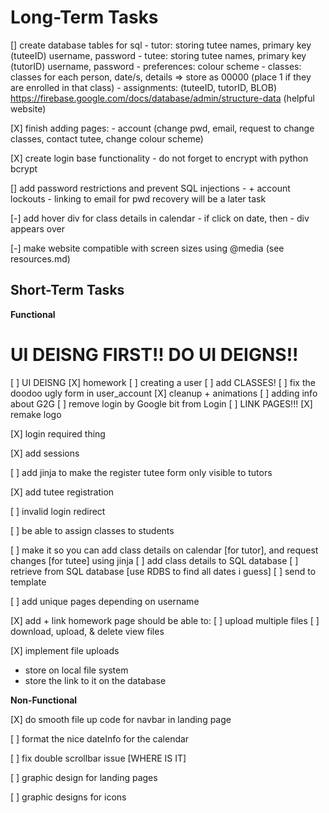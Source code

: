 # Long-Term Tasks
 [] create database tables for sql
    - tutor: storing tutee names, primary key (tuteeID) username, password
    - tutee: storing tutee names, primary key (tutorID) username, password
    - preferences: colour scheme
    - classes: classes for each person, date/s, details => store as 00000 (place 1 if they are enrolled in that class)
    - assignments: (tuteeID, tutorID, BLOB)
    https://firebase.google.com/docs/database/admin/structure-data (helpful website)


[X] finish adding pages:
    - account (change pwd, email, request to change classes, contact tutee, change colour scheme)

[X] create login base functionality
    - do not forget to encrypt with python bcrypt

[] add password restrictions and prevent SQL injections
    - + account lockouts
    - linking to email for pwd recovery will be a later task

[-] add hover div for class details in calendar
    - if click on date, then
        - div appears over


[-] make website compatible with screen sizes using @media (see resources.md)

## Short-Term Tasks

**Functional**

# UI DEISNG FIRST!! DO UI DEIGNS!! 
[ ] UI DEISNG
    [X] homework
    [ ] creating a user
    [ ] add CLASSES!
    [ ] fix the doodoo ugly form in user_account
    [X] cleanup + animations
    [ ] adding info about G2G
    [ ] remove login by Google bit from Login
    [ ] LINK PAGES!!!
    [X] remake logo

[X] login required thing

[X] add sessions

[ ] add jinja to make the register tutee form only visible to tutors

[X] add tutee registration

[ ] invalid login redirect

[ ] be able to assign classes to students

[ ] make it so you can add class details on calendar [for tutor], and request changes [for tutee] using jinja
    [ ] add class details to SQL database
    [ ] retrieve from SQL database [use RDBS to find all dates i guess]
    [ ] send to template

[ ] add unique pages depending on username

[X] add + link homework page
should be able to:
[ ] upload multiple files
[ ] download, upload, & delete view files

[X] implement file uploads
- store on local file system
- store the link to it on the database

**Non-Functional**

[X] do smooth file up code for navbar in landing page

[ ] format the nice dateInfo for the calendar

[ ] fix double scrollbar issue [WHERE IS IT]

[ ] graphic design for landing pages

[ ] graphic designs for icons
